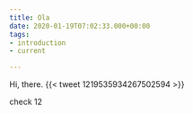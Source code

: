 ```yaml
---
title: Ola
date: 2020-01-19T07:02:33.000+00:00
tags:
- introduction
- current

---
```

Hi, there.
{{< tweet 1219535934267502594 >}}

check 12